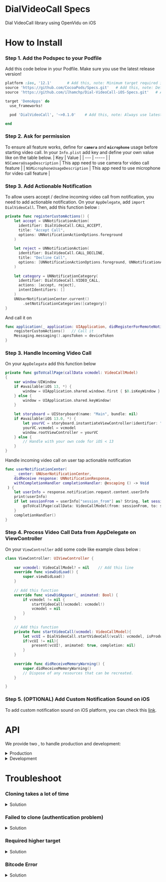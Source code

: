 # DialVideoCall Specs
Dial VideoCall library using OpenVidu on iOS

# How to Install
### Step 1. Add the Podspec to your Podfile
Add this code below in your Podfile. Make sure you use the latest release version!
```ruby
platform :ios, '12.1'       # Add this, note: Minimum target required is iOS 12.1
source 'https://github.com/CocoaPods/Specs.git'   # Add this, note: Default CocoaPods Specs
source 'https://github.com/ilhamchp/Dial-VideoCall-iOS-Specs.git'   # Add this, note: DialVideoCall Specs

target 'DemoApps' do
  use_frameworks!

  pod 'DialVideoCall', '~>0.1.0'    # Add this, note: Always use latest version!

end
```

### Step 2. Ask for permission
To ensure all feature works, define for **`camera`** and **`microphone`** usage before starting video call.
In your `Info.plist` add key and define your own value like on the table below.
| Key | Value |
| --- | ----- |
| `NSCameraUsageDescription` | This app need to use camera for video call feature |
| `NSMicrophoneUsageDescription` | This app need to use microphone for video call feature |

### Step 3. Add Actionable Notification
To allow users accept / decline incoming video call from notification, you need to add actionable notification.
On your `AppDelegate`, add `import DialVideoCall`. Then, add this function below :
```swift
private func registerCustomActions() {
    let accept = UNNotificationAction(
      identifier: DialVideoCall.CALL_ACCEPT,
      title: "Accept Call",
      options: UNNotificationActionOptions.foreground
    )
  
    let reject = UNNotificationAction(
      identifier: DialVideoCall.CALL_DECLINE,
      title: "Decline Call",
      options: [UNNotificationActionOptions.foreground, UNNotificationActionOptions.destructive]
    )
  
    let category = UNNotificationCategory(
      identifier: DialVideoCall.VIDEO_CALL,
      actions: [accept, reject],
      intentIdentifiers: []
    )
    UNUserNotificationCenter.current()
        .setNotificationCategories([category])
}
```

And call it on

```swift
func application(_ application: UIApplication, didRegisterForRemoteNotificationsWithDeviceToken deviceToken: Data) {
    registerCustomActions()   // Call it
    Messaging.messaging().apnsToken = deviceToken
}
```


### Step 3. Handle Incoming Video Call
On your `AppDelegate` add this function below 

```Swift
private func goToVcallPage(callData vcmodel: VideoCallModel)
{
    var window:UIWindow
    if #available(iOS 13, *) {
        window = UIApplication.shared.windows.first { $0.isKeyWindow }!
    } else {
        window = UIApplication.shared.keyWindow!
    }
   
    let storyboard = UIStoryboard(name: "Main", bundle: nil)
    if #available(iOS 13.0, *) {
        let yourVC = storyboard.instantiateViewController(identifier: "ViewController") as ViewController
        yourVC.vcmodel = vcmodel
        window.rootViewController = yourVC
    } else {
        // Handle with your own code for iOS < 13
    }
}
```

Handle incoming video call on user tap actionable notification
```swift
func userNotificationCenter(
    _ center: UNUserNotificationCenter,
    didReceive response: UNNotificationResponse,
    withCompletionHandler completionHandler: @escaping () -> Void
 ) {
    let userInfo = response.notification.request.content.userInfo
    print(userInfo)
    if let sessionFrom = userInfo["session_from"] as? String, let sessionTo = userInfo["session_to"] as? String{
        goToVcallPage(callData: VideoCallModel(from: sessionFrom, to: sessionTo, status: response.actionIdentifier))
    }
    completionHandler()
}
```

### Step 4. Process Video Call Data from AppDelegate on ViewController
On your `ViewController` add some code like example class below :

```swift
class ViewController: UIViewController {
  
    var vcmodel: VideoCallModel? = nil    // Add this line
    override func viewDidLoad() {
        super.viewDidLoad()
    }
    
    // Add this function
    override func viewDidAppear(_ animated: Bool) {
        if vcmodel != nil {
            startVideoCall(vcmodel: vcmodel!)
            vcmodel = nil
        }
    }
    
    // Add this function
    private func startVideoCall(vcmodel: VideoCallModel){
        let vcUI = DialVideoCall.startVideoCall(vcall: vcmodel, isProduction: false)
        if(vcUI != nil){
            present(vcUI!, animated: true, completion: nil)
        }
    }
    
    override func didReceiveMemoryWarning() {
        super.didReceiveMemoryWarning()
        // Dispose of any resources that can be recreated.
    }

}
```

### Step 5. (OPTIONAL) Add Custom Notification Sound on iOS
To add custom notification sound on iOS platform, you can check this [link](https://stackoverflow.com/a/54104535).

# API
We provide two , to handle production and development:

<details>
  <summary>Production</summary>
  
  ### Function Call
  `DialVideoCall.startVideoCall(vcall: vcmodel, isProduction: true)`
  
  Call This function when you want to start video call in production server
  
  ### Production URL
  https://call.dial.id/softphone/clicktovcallov/?clientSid=AAAA&apikey=4k535D14LVc4LlPR0d12345&from=BBBB&to=CCCC&fcm_server_key=DDDD&fcm_token=EEEE#CCCC
  
  Change following parameter using your configuration:
  1. clientSid
  2. from
  3. to
  4. fcm_server_key
  5. fcm_token
  
  At the end of parameter, after the `#`, fill it with `to` session name
</details>

<details>
  <summary>Development</summary>
  
  ### Function Call
  `DialVideoCall.startVideoCall(vcall: vcmodel, isProduction: false)`
  
  Call This function when you want to start video call in development server
  
  ### Development URL
  https://devcall.dial.id/softphone/clicktovcall/?clientSid=AAAA&apikey=4k535D14LVc4Ll12345&from=BBBB&to=CCCC&fcm_server_key=DDDD&fcm_token=EEEE#CCCC
  
  Change following parameter using your configuration:
  1. clientSid
  2. from
  3. to
  4. fcm_server_key
  5. fcm_token
  
  At the end of parameter, after the `#`, fill it with `to` session name
</details>


# Troubleshoot

### Cloning takes a lot of time
<details>
  <summary>Solution</summary>
  
  
  `Cloning spec repo 'cocoapods' from 'https://github.com/CocoaPods/Specs.git'`
  
  If the cloning process take a lot of time / forever. You can use this command to install the pod :
  
  `pod install --verbose --no-repo-update`
</details>

### Failed to clone (authentication problem)
<details>
  <summary>Solution</summary>
  
  If you fail to clone caused by authentication problem, you can solve it by following this [link](https://stackoverflow.com/questions/68775869/support-for-password-authentication-was-removed-please-use-a-personal-access-to/68781050#68781050)
  
</details>

### Required higher target
<details>
  <summary>Solution</summary>
  
  
  `Specs satisfying the ‘DialVideoCall’ dependency were found, but they required a higher minimum deployment target.`
  
  If this problem appear, make sure that your minimum `Podfile`, `Project Deployment Target` and `Pods Deployment Target` is iOS 12.1
</details>

### Bitcode Error
<details>
  <summary>Solution</summary>
  
  `'/Users/macbookpro2019/Documents/Cahya/iOS/dependencies/DialVideoCall/Example/Pods/GoogleWebRTC/Frameworks/frameworks/WebRTC.framework/WebRTC' does not contain bitcode. You must rebuild it with bitcode enabled (Xcode setting ENABLE_BITCODE), obtain an updated library from the vendor, or disable bitcode for this target. file '/Users/macbookpro2019/Documents/Cahya/iOS/dependencies/DialVideoCall/Example/Pods/GoogleWebRTC/Frameworks/frameworks/WebRTC.framework/WebRTC' for architecture arm64`
  
  In case this problem appear, you can see this table below
  
  | Location | Bitcode |
  | -------- | ------ |
  | Project {ProjectName] | Enable |
  | Targets {ProjectName} | Disable |
  | Targets {ProjectName}_Tests | Disable |
  | Targets {ProjectName}_UI_Tests | Disable |
  | Project Pods |  Enable |
  | Targets DialVideoCall | Disable |
  | Targets DialVideoCall-DialVideoCall | Disable |
  | Targets GoogleWebRTC | Disable |


  And do the following steps until all location from the table configured:
  1. Open the `Location` configuration based on the table
  2. Go to `Build Settings`
  3. Find `Enable Bitcode` under `Build Option`
  4. Set `Enable Bitcode` based on the table

</details>
